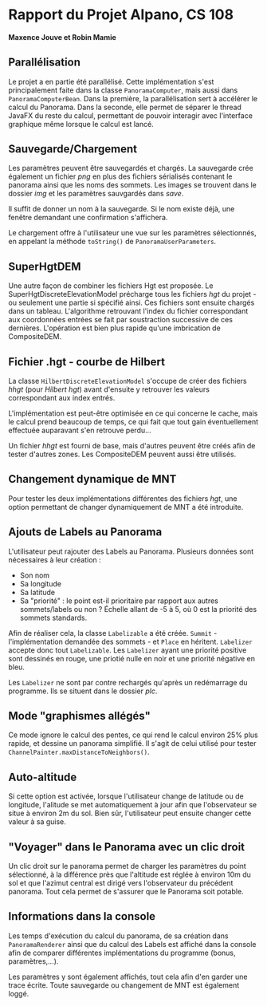 # Rapport du Projet Alpano, CS 108
#### Maxence Jouve et Robin Mamie

## Parallélisation
Le projet a en partie été parallélisé.
Cette implémentation s'est principalement faite dans la classe `PanoramaComputer`, mais aussi dans `PanoramaComputerBean`.
Dans la première, la parallélisation sert à accélérer le calcul du Panorama.
Dans la seconde, elle permet de séparer le thread JavaFX du reste du calcul, permettant de pouvoir interagir avec l'interface graphique même lorsque le calcul est lancé.

## Sauvegarde/Chargement
Les paramètres peuvent être sauvegardés et chargés.
La sauvegarde crée également un fichier *png* en plus des fichiers sérialisés contenant le panorama ainsi que les noms des sommets.
Les images se trouvent dans le dossier *img* et les paramètres sauvgardés dans *save*.

Il suffit de donner un nom à la sauvegarde.
Si le nom existe déjà, une fenêtre demandant une confirmation s'affichera.

Le chargement offre à l'utilisateur une vue sur les paramètres sélectionnés, en appelant la méthode `toString()` de `PanoramaUserParameters`.

## SuperHgtDEM
Une autre façon de combiner les fichiers Hgt est proposée.
Le SuperHgtDiscreteElevationModel précharge tous les fichiers *hgt* du projet - ou seulement une partie si spécifié ainsi.
Ces fichiers sont ensuite chargés dans un tableau.
L'algorithme retrouvant l'index du fichier correspondant aux coordonnées entrées se fait par soustraction successive de ces dernières.
L'opération est bien plus rapide qu'une imbrication de CompositeDEM.

## Fichier .hgt - courbe de Hilbert

La classe `HilbertDiscreteElevationModel` s'occupe de créer des fichiers *hhgt* (pour *Hilbert hgt*) avant d'ensuite y retrouver les valeurs correspondant aux index entrés.

L'implémentation est peut-être optimisée en ce qui concerne le cache, mais le calcul prend beaucoup de temps, ce qui fait que tout gain éventuellement effectuée auparavant s'en retrouve perdu...

Un fichier *hhgt* est fourni de base, mais d'autres peuvent être créés afin de tester d'autres zones.
Les CompositeDEM peuvent aussi être utilisés.

## Changement dynamique de MNT

Pour tester les deux implémentations différentes des fichiers *hgt*, une option permettant de changer dynamiquement de MNT a été introduite.

## Ajouts de Labels au Panorama

L'utilisateur peut rajouter des Labels au Panorama.
Plusieurs données sont nécessaires à leur création :

- Son nom
- Sa longitude
- Sa latitude
- Sa "priorité" : le point est-il prioritaire par rapport aux autres sommets/labels ou non ?
Échelle allant de -5 à 5, où 0 est la priorité des sommets standards.

Afin de réaliser cela, la classe `Labelizable` a été créée. `Summit` - l'implémentation demandée des sommets - et `Place` en héritent.
`Labelizer` accepte donc tout `Labelizable`.
Les `Labelizer` ayant une priorité positive sont dessinés en rouge, une priotié nulle en noir et une priorité négative en bleu.

Les `Labelizer` ne sont par contre rechargés qu'après un redémarrage du programme. Ils se situent dans le dossier *plc*.

## Mode "graphismes allégés"

Ce mode ignore le calcul des pentes, ce qui rend le calcul environ 25% plus rapide, et dessine un panorama simplifié. Il s'agit de celui utilisé pour tester `ChannelPainter.maxDistanceToNeighbors()`.

## Auto-altitude

Si cette option est activée, lorsque l'utilisateur change de latitude ou de longitude, l'alitude se met automatiquement à jour afin que l'observateur se situe à environ 2m du sol. Bien sûr, l'utilisateur peut ensuite changer cette valeur à sa guise.

## "Voyager" dans le Panorama avec un clic droit

Un clic droit sur le panorama permet de charger les paramètres du point sélectionné, à la différence près que l'altitude est réglée à environ 10m du sol et que l'azimut central est dirigé vers l'observateur du précédent panorama. Tout cela permet de s'assurer que le Panorama soit potable.

## Informations dans la console

Les temps d'exécution du calcul du panorama, de sa création dans `PanoramaRenderer` ainsi que du calcul des Labels est affiché dans la console afin de comparer différentes implémentations du programme (bonus, paramètres,...).

Les paramètres y sont également affichés, tout cela afin d'en garder une trace écrite.
Toute sauvegarde ou changement de MNT est également loggé.
